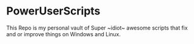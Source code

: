 # PowerUserScripts

This Repo is my personal vault of Super ~idiot~ awesome scripts that fix and or improve things on Windows and Linux.
